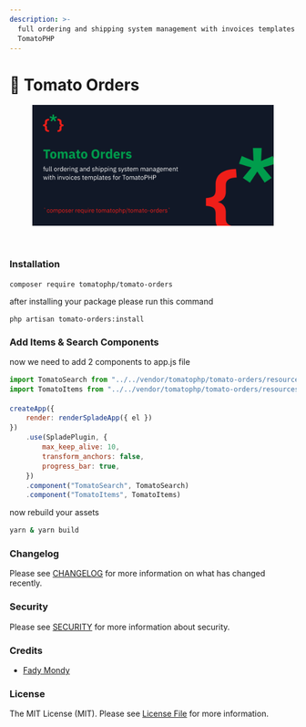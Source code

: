 ```yaml
---
description: >-
  full ordering and shipping system management with invoices templates for
  TomatoPHP
---
```


# 🚀 Tomato Orders

<figure><img src="../../.gitbook/assets/screenshot (1) (1) (1).png" alt=""><figcaption></figcaption></figure>

<figure><img src="../../.gitbook/assets/Screenshot 2023-11-23 at 4.34.05 PM (1).png" alt=""><figcaption></figcaption></figure>

### Installation

```
composer require tomatophp/tomato-orders
```

after installing your package please run this command

```
php artisan tomato-orders:install
```

### Add Items & Search Components

now we need to add 2 components to app.js file

```javascript
import TomatoSearch from "../../vendor/tomatophp/tomato-orders/resources/js/TomatoSearch.vue";
import TomatoItems from "../../vendor/tomatophp/tomato-orders/resources/js/TomatoItems.vue";

createApp({
    render: renderSpladeApp({ el })
})
    .use(SpladePlugin, {
        max_keep_alive: 10,
        transform_anchors: false,
        progress_bar: true,
    })
    .component("TomatoSearch", TomatoSearch)
    .component("TomatoItems", TomatoItems)
```

now rebuild your assets

```bash
yarn & yarn build
```

### Changelog

Please see [CHANGELOG](https://github.com/tomatophp/tomato-orders/blob/master/CHANGELOG.md) for more information on what has changed recently.

### Security

Please see [SECURITY](https://github.com/tomatophp/tomato-orders/blob/master/SECURITY.md) for more information about security.

### Credits

* [Fady Mondy](mailto:info@3x1.io)

### License

The MIT License (MIT). Please see [License File](https://github.com/tomatophp/tomato-orders/blob/master/LICENSE.md) for more information.
